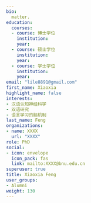 ```yaml
---
bio: 
  matter.
education:
  courses:
  - course: 博士学位
    institution: 
    year: 
  - course: 硕士学位
    institution: 
    year: 
  - course: 学士学位
    institution: 
    year: 
email: "lile8891@gmail.com"
first_name: Xiaoxia
highlight_name: false
interests:
- 汉语认知神经科学
- 双语研究
- 语言学习的脑机制
last_name: Feng
organizations:
- name: XXXX
  url: "XXXX"
role: PhD
social:
- icon: envelope
  icon_pack: fas
  link: mailto:XXXX@bnu.edu.cn
superuser: true
title: Xiaoxia Feng
user_groups:
- Alumni
weight: 130
---
```

